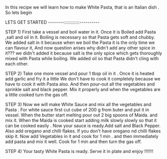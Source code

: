 In this recipe we will learn how to make White Pasta, that is an Italian dish . So lets begin 

LETS GET STARTED --------::::::::::::----------

   STEP 1) First take a vessel and boil water in it. Once it is Boiled add Pasta ,salt and oil in it.
           Boiling is necessary so that Pasta gets soft and chubby. We added salt in it because when we boil 
           the Pasta it is the only time we can flavour it, And now question arises why didn't add any other 
           spice in it??? we didn't added it because salt is the only spice which gets thoroughly mixed
           with Pasta while boiling. We added oil so that Pasta didn't cling with each other.
           
   STEP 2) Take one more vessel and pour 1 tbsp oil in it . Once it is heated add garlic and fry it a little
            We don't have to cook it completely because we have to cook it with Pasta also. And then pour-out
            all the vegetables and sprinkle salt and black pepper. Mix it properly and when the vegetables 
            are a little cooked turn the gas off.
   
   STEP 3) Now we will make White Sauce and mix all the vegetables and Pasta . For white sauce first cut
            cube of 200 g from buter and put it in vessel. When the butter start melting pour out 
            2 big spoons of Maida. and mix it. When the Maida is cooked start adding milk slowly slowly
            so that it can be cooked easily . Now your sauce is ready.Add salt and Black Pepper. Also add 
            oregano and chilli flakes. If you don't have oregano nd chilli flakes skip it. Now add Vegetables
            in it and cook for 1 min . and then immediately add pasta and mix it well. Cook for 1 min and 
            then turn the gas off.

   STEP 4) Your tasty White Pasta is ready. Serve it in plate and enjoy !!!!!!! 
     
